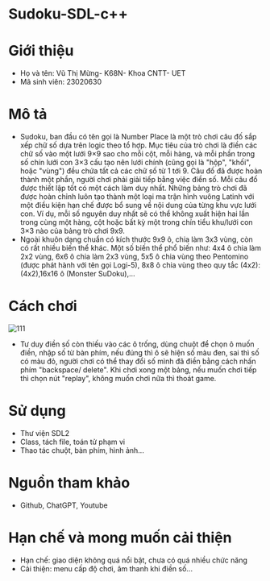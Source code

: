 # Sudoku-SDL-c++
# Giới thiệu
  - Họ và tên: Vũ Thị Mừng- K68N- Khoa CNTT- UET
  - Mã sinh viên: 23020630
# Mô tả
  - Sudoku, ban đầu có tên gọi là Number Place là một trò chơi câu đố sắp xếp chữ số dựa trên logic theo tổ hợp. Mục tiêu của trò chơi là điền các chữ số vào một lưới 9×9 sao cho mỗi cột, mỗi hàng, và mỗi phần trong số chín lưới con 3×3 cấu tạo nên lưới chính (cũng gọi là "hộp", "khối", hoặc "vùng") đều chứa tất cả các chữ số từ 1 tới 9. Câu đố đã được hoàn thành một phần, người chơi phải giải tiếp bằng việc điền số. Mỗi câu đố được thiết lập tốt có một cách làm duy nhất. Những bảng trò chơi đã được hoàn chỉnh luôn tạo thành một loại ma trận hình vuông Latinh với một điều kiện hạn chế được bổ sung về nội dung của từng khu vực lưới con. Ví dụ, mỗi số nguyên duy nhất sẽ có thể không xuất hiện hai lần trong cùng một hàng, cột hoặc bất kỳ một trong chín tiểu khu/lưới con 3×3 nào của bảng trò chơi 9x9.
  - Ngoài khuôn dạng chuẩn có kích thước 9x9 ô, chia làm 3x3 vùng, còn có rất nhiều biến thể khác. Một số biến thể phổ biến như: 4x4 ô chia làm 2x2 vùng, 6x6 ô chia làm 2x3 vùng, 5x5 ô chia vùng theo Pentomino (được phát hành với tên gọi Logi-5), 8x8 ô chia vùng theo quy tắc (4x2):(4x2),16x16 ô (Monster SuDoku),...
# Cách chơi
![111](https://github.com/min907/sudoku_/assets/170216570/62a2dcaf-d86e-4a81-b872-f32167efd99f)

  - Tư duy điền số còn thiếu vào các ô trống, dùng chuột để chọn ô muốn điền, nhập số từ bàn phím, nếu đúng thì ô sẽ hiện số màu đen, sai thì số có màu đỏ, người chơi có thể thay đổi số mình đã điền bằng cách nhấn phím "backspace/ delete". Khi chơi xong một bảng, nếu muốn chơi tiếp thì chọn nút "replay", không muốn chơi nữa thì thoát game.

# Sử dụng
  - Thư viện SDL2
  - Class, tách file, toán tử phạm vi
  - Thao tác chuột, bàn phím, hình ảnh...
# Nguồn tham khảo
  - Github, ChatGPT, Youtube
# Hạn chế và mong muốn cải thiện
  - Hạn chế: giao diện không quá nổi bật, chưa có quá nhiều chức năng
  - Cải thiện: menu cấp độ chơi, âm thanh khi điền số... 
 
